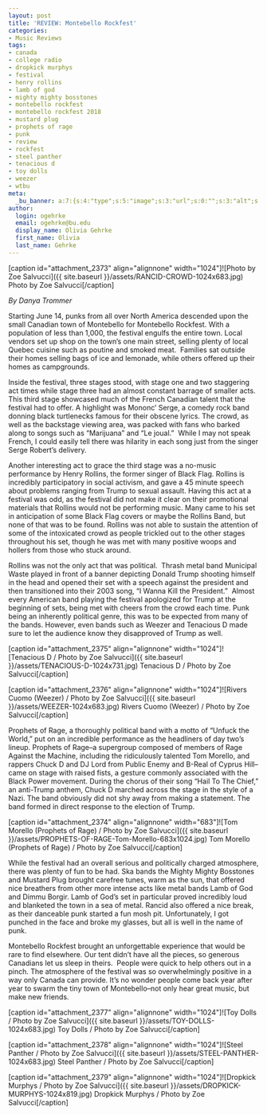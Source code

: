 ```yaml
---
layout: post
title: 'REVIEW: Montebello Rockfest'
categories:
- Music Reviews
tags:
- canada
- college radio
- dropkick murphys
- festival
- henry rollins
- lamb of god
- mighty mighty bosstones
- montebello rockfest
- montebello rockfest 2018
- mustard plug
- prophets of rage
- punk
- review
- rockfest
- steel panther
- tenacious d
- toy dolls
- weezer
- wtbu
meta:
  _bu_banner: a:7:{s:4:"type";s:5:"image";s:3:"url";s:0:"";s:3:"alt";s:0:"";s:7:"post_id";s:0:"";s:4:"html";s:0:"";s:8:"position";s:12:"contentWidth";s:7:"caption";s:0:"";}
author:
  login: ogehrke
  email: ogehrke@bu.edu
  display_name: Olivia Gehrke
  first_name: Olivia
  last_name: Gehrke
---
```

\[caption id="attachment\_2373" align="alignnone" width="1024"\]![Photo by Zoe Salvucci]({{ site.baseurl }}/assets/RANCID-CROWD-1024x683.jpg) Photo by Zoe Salvucci\[/caption\]

_By Danya Trommer_

Starting June 14, punks from all over North America descended upon the small Canadian town of Montebello for Montebello Rockfest. With a population of less than 1,000, the festival engulfs the entire town. Local vendors set up shop on the town’s one main street, selling plenty of local Quebec cuisine such as poutine and smoked meat.  Families sat outside their homes selling bags of ice and lemonade, while others offered up their homes as campgrounds.

Inside the festival, three stages stood, with stage one and two staggering act times while stage three had an almost constant barrage of smaller acts. This third stage showcased much of the French Canadian talent that the festival had to offer. A highlight was Mononc’ Serge, a comedy rock band donning black turtlenecks famous for their obscene lyrics. The crowd, as well as the backstage viewing area, was packed with fans who barked along to songs such as “Marijuana” and “Le joual.”  While I may not speak French, I could easily tell there was hilarity in each song just from the singer Serge Robert’s delivery.

Another interesting act to grace the third stage was a no-music performance by Henry Rollins, the former singer of Black Flag. Rollins is incredibly participatory in social activism, and gave a 45 minute speech about problems ranging from Trump to sexual assault. Having this act at a festival was odd, as the festival did not make it clear on their promotional materials that Rollins would not be performing music. Many came to his set in anticipation of some Black Flag covers or maybe the Rollins Band, but none of that was to be found. Rollins was not able to sustain the attention of some of the intoxicated crowd as people trickled out to the other stages throughout his set, though he was met with many positive woops and hollers from those who stuck around.  

Rollins was not the only act that was political.  Thrash metal band Municipal Waste played in front of a banner depicting Donald Trump shooting himself in the head and opened their set with a speech against the president and then transitioned into their 2003 song, “I Wanna Kill the President.”  Almost every American band playing the festival apologized for Trump at the beginning of sets, being met with cheers from the crowd each time. Punk being an inherently political genre, this was to be expected from many of the bands. However, even bands such as Weezer and Tenacious D made sure to let the audience know they disapproved of Trump as well.  

\[caption id="attachment\_2375" align="alignnone" width="1024"\]![Tenacious D / Photo by Zoe Salvucci]({{ site.baseurl }}/assets/TENACIOUS-D-1024x731.jpg) Tenacious D / Photo by Zoe Salvucci\[/caption\]

\[caption id="attachment\_2376" align="alignnone" width="1024"\]![Rivers Cuomo (Weezer) / Photo by Zoe Salvucci]({{ site.baseurl }}/assets/WEEZER-1024x683.jpg) Rivers Cuomo (Weezer) / Photo by Zoe Salvucci\[/caption\]

Prophets of Rage, a thoroughly political band with a motto of “Unfuck the World,” put on an incredible performance as the headliners of day two’s lineup. Prophets of Rage–a supergroup composed of members of Rage Against the Machine, including the ridiculously talented Tom Morello, and rappers Chuck D and DJ Lord from Public Enemy and B-Real of Cyprus Hill–came on stage with raised fists, a gesture commonly associated with the Black Power movement. During the chorus of their song “Hail To The Chief,” an anti-Trump anthem, Chuck D marched across the stage in the style of a Nazi. The band obviously did not shy away from making a statement. The band formed in direct response to the election of Trump.  

\[caption id="attachment\_2374" align="alignnone" width="683"\]![Tom Morello (Prophets of Rage) / Photo by Zoe Salvucci]({{ site.baseurl }}/assets/PROPHETS-OF-RAGE-Tom-Morello-683x1024.jpg) Tom Morello (Prophets of Rage) / Photo by Zoe Salvucci\[/caption\]

While the festival had an overall serious and politically charged atmosphere, there was plenty of fun to be had. Ska bands the Mighty Mighty Bosstones and Mustard Plug brought carefree tunes, warm as the sun, that offered nice breathers from other more intense acts like metal bands Lamb of God and Dimmu Borgir. Lamb of God’s set in particular proved incredibly loud and blanketed the town in a sea of metal. Rancid also offered a nice break, as their danceable punk started a fun mosh pit. Unfortunately, I got punched in the face and broke my glasses, but all is well in the name of punk.

Montebello Rockfest brought an unforgettable experience that would be rare to find elsewhere. Our tent didn’t have all the pieces, so generous Canadians let us sleep in theirs.  People were quick to help others out in a pinch. The atmosphere of the festival was so overwhelmingly positive in a way only Canada can provide. It’s no wonder people come back year after year to swarm the tiny town of Montebello–not only hear great music, but make new friends.  

\[caption id="attachment\_2377" align="alignnone" width="1024"\]![Toy Dolls / Photo by Zoe Salvucci]({{ site.baseurl }}/assets/TOY-DOLLS-1024x683.jpg) Toy Dolls / Photo by Zoe Salvucci\[/caption\]

\[caption id="attachment\_2378" align="alignnone" width="1024"\]![Steel Panther / Photo by Zoe Salvucci]({{ site.baseurl }}/assets/STEEL-PANTHER-1024x683.jpg) Steel Panther / Photo by Zoe Salvucci\[/caption\]

\[caption id="attachment\_2379" align="alignnone" width="1024"\]![Dropkick Murphys / Photo by Zoe Salvucci]({{ site.baseurl }}/assets/DROPKICK-MURPHYS-1024x819.jpg) Dropkick Murphys / Photo by Zoe Salvucci\[/caption\]